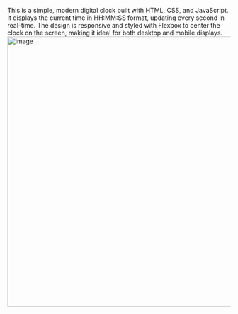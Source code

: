 This is a simple, modern digital clock built with HTML, CSS, and JavaScript. It displays the current time in HH:MM:SS format, updating every second in real-time. The design is responsive and styled with Flexbox to center the clock on the screen, making it ideal for both desktop and mobile displays.
<img width="842" height="610" alt="image" src="https://github.com/user-attachments/assets/cfa6f984-2cc5-4e27-9cf8-d6a2694a0f36" />

